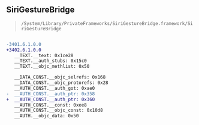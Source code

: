 ## SiriGestureBridge

> `/System/Library/PrivateFrameworks/SiriGestureBridge.framework/SiriGestureBridge`

```diff

-3401.6.1.0.0
+3402.6.1.0.0
   __TEXT.__text: 0x1ce28
   __TEXT.__auth_stubs: 0x15c0
   __TEXT.__objc_methlist: 0x50

   __DATA_CONST.__objc_selrefs: 0x168
   __DATA_CONST.__objc_protorefs: 0x28
   __AUTH_CONST.__auth_got: 0xae0
-  __AUTH_CONST.__auth_ptr: 0x358
+  __AUTH_CONST.__auth_ptr: 0x360
   __AUTH_CONST.__const: 0xee8
   __AUTH_CONST.__objc_const: 0x10d8
   __AUTH.__objc_data: 0x50

```

